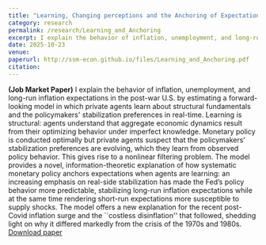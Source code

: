 ```yaml
---
title: "Learning, Changing perceptions and the Anchoring of Expectations"
category: research
permalink: /research/Learning_and_Anchoring
excerpt: I explain the behavior of inflation, unemployment, and long-run inflation expectations in the post-war U.S. by estimating a forward-looking model in which private agents learn about structural fundamentals and the policymakers' stabilization preferences in real-time. Learning is structural: agents understand that aggregate economic dynamics result from their optimizing behavior under imperfect knowledge. Monetary policy is conducted optimally but private agents suspect that the policymakers’ stabilization preferences are evolving, which they learn from observed policy behavior. This gives rise to a nonlinear filtering problem. The model provides a novel, information-theoretic explanation of how systematic monetary policy anchors expectations when agents are learning: an increasing emphasis on real-side stabilization has made the Fed’s policy behavior more predictable, stabilizing long-run inflation expectations while at the same time rendering short-run expectations more susceptible to supply shocks. The model offers a new explanation for the recent post-Covid inflation surge and the ``costless disinflation'' that followed, shedding light on why it differed markedly from the crisis of the 1970s and 1980s.
date: 2025-10-23
venue: 
paperurl: http://ssm-econ.github.io/files/Learning_and_Anchoring.pdf
citation: 
---
```

**(Job Market Paper)** I explain the behavior of inflation, unemployment, and long-run inflation expectations in the post-war U.S. by estimating a forward-looking model in which private agents learn about structural fundamentals and the policymakers' stabilization preferences in real-time. Learning is structural: agents understand that aggregate economic dynamics result from their optimizing behavior under imperfect knowledge. Monetary policy is conducted optimally but private agents suspect that the policymakers’ stabilization preferences are evolving, which they learn from observed policy behavior. This gives rise to a nonlinear filtering problem. The model provides a novel, information-theoretic explanation of how systematic monetary policy anchors expectations when agents are learning: an increasing emphasis on real-side stabilization has made the Fed’s policy behavior more predictable, stabilizing long-run inflation expectations while at the same time rendering short-run expectations more susceptible to supply shocks. The model offers a new explanation for the recent post-Covid inflation surge and the ``costless disinflation'' that followed, shedding light on why it differed markedly from the crisis of the 1970s and 1980s.
[Download paper](http://ssm-econ.github.io/files/Learning_and_Anchoring.pdf)
